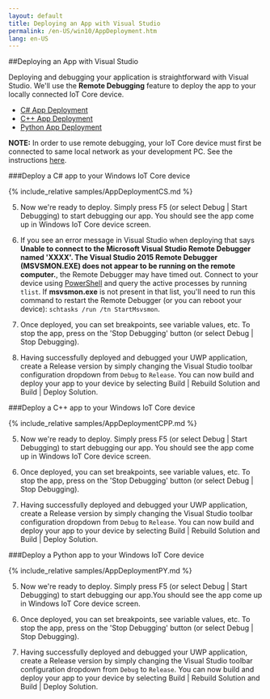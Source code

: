 ```yaml
---
layout: default
title: Deploying an App with Visual Studio
permalink: /en-US/win10/AppDeployment.htm
lang: en-US
---
```


##Deploying an App with Visual Studio

Deploying and debugging your application is straightforward with Visual Studio. We'll use the **Remote Debugging** feature to deploy the app to your locally connected IoT Core device. 

* [C# App Deployment](#csharp)
* [C++ App Deployment](#cpp)
* [Python App Deployment](#python)

**NOTE:** In order to use remote debugging, your IoT Core device must first be connected to same local network as your development PC. See the instructions [here]({{site.baseurl}}/{{page.lang}}/win10/ConnectToDevice.htm).

<a name="csharp"/>

###Deploy a C# app to your Windows IoT Core device 

{% include_relative samples/AppDeploymentCS.md %}

5. Now we're ready to deploy. Simply press F5 (or select Debug \| Start Debugging) to start debugging our app. You should see the app come up in Windows IoT Core device screen.

6. If you see an error message in Visual Studio when deploying that says **Unable to connect to the Microsoft Visual Studio Remote Debugger named 'XXXX'. 
The Visual Studio 2015 Remote Debugger (MSVSMON.EXE) does not appear to be running on the remote computer.**, the Remote Debugger may have timed out. 
Connect to your device using [PowerShell]({{site.baseurl}}/{{page.lang}}/win10/samples/PowerShell.htm) and query the active processes by running `tlist`. 
If **msvsmon.exe** is not present in that list, you'll need to run this command to restart the Remote Debugger (or you can reboot your device): `schtasks /run /tn StartMsvsmon`.

7. Once deployed, you can set breakpoints, see variable values, etc. To stop the app, press on the 'Stop Debugging' button (or select Debug \| Stop Debugging).

8. Having successfully deployed and debugged your UWP application, create a Release version by simply changing the Visual Studio toolbar configuration dropdown from `Debug` to `Release`.  You can now build and deploy your app to your device by selecting Build \| Rebuild Solution and Build \| Deploy Solution.

<a name="cpp"/>

###Deploy a C++ app to your Windows IoT Core device

{% include_relative samples/AppDeploymentCPP.md %}

5. Now we're ready to deploy. Simply press F5 (or select Debug \| Start Debugging) to start debugging our app. You should see the app come up in Windows IoT Core device screen.

6. Once deployed, you can set breakpoints, see variable values, etc. To stop the app, press on the 'Stop Debugging' button (or select Debug \| Stop Debugging).

7. Having successfully deployed and debugged your UWP application, create a Release version by simply changing the Visual Studio toolbar configuration dropdown from `Debug` to `Release`.  You can now build and deploy your app to your device by selecting Build \| Rebuild Solution and Build \| Deploy Solution.

<a name="python"/>

###Deploy a Python app to your Windows IoT Core device

{% include_relative samples/AppDeploymentPY.md %}

5. Now we're ready to deploy. Simply press F5 (or select Debug \| Start Debugging) to start debugging our app.You should see the app come up in Windows IoT Core device screen.

6. Once deployed, you can set breakpoints, see variable values, etc. To stop the app, press on the 'Stop Debugging' button (or select Debug \| Stop Debugging).

7. Having successfully deployed and debugged your UWP application, create a Release version by simply changing the Visual Studio toolbar configuration dropdown from `Debug` to `Release`.  You can now build and deploy your app to your device by selecting Build \| Rebuild Solution and Build \| Deploy Solution.

